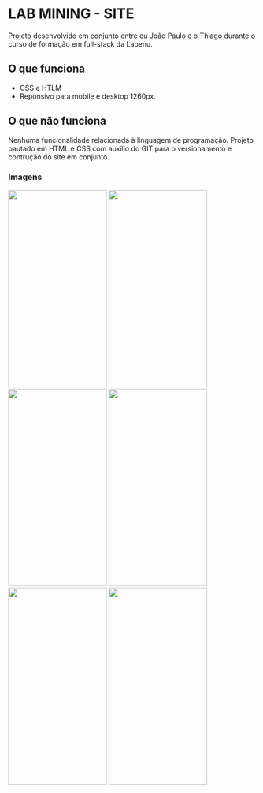 # LAB MINING - SITE

Projeto desenvolvido em conjunto entre eu João Paulo e o Thiago durante o curso de formação em full-stack da Labenu.

## O que funciona
- CSS e HTLM
- Reponsivo para mobile e desktop 1260px.

## O que não funciona
Nenhuma funcionalidade relacionada à linguagem de programação. Projeto pautado em HTML e CSS com auxílio do GIT para o versionamento e contrução do site em conjunto.

### Imagens
<img src="https://user-images.githubusercontent.com/58570645/88470719-50138080-ced6-11ea-9feb-19baf0805bfb.png" width="200" height="400" />
<img src="https://user-images.githubusercontent.com/58570645/88470721-56a1f800-ced6-11ea-98a8-00f25fc4cf7a.png" width="200" height="400" />
<img src="https://user-images.githubusercontent.com/58570645/88470723-59045200-ced6-11ea-9eca-9817924f04e9.png" width="200" height="400" />
<img src="https://user-images.githubusercontent.com/58570645/88470725-5c97d900-ced6-11ea-8d56-9a040bbf1a5b.png" width="200" height="400" />
<img src="https://user-images.githubusercontent.com/58570645/88470726-5efa3300-ced6-11ea-9c70-3c01d5745704.png" width="200" height="400" />
<img src="https://user-images.githubusercontent.com/58570645/88470736-9963d000-ced6-11ea-8b22-6475f73815d8.png" width="200" height="400" />
